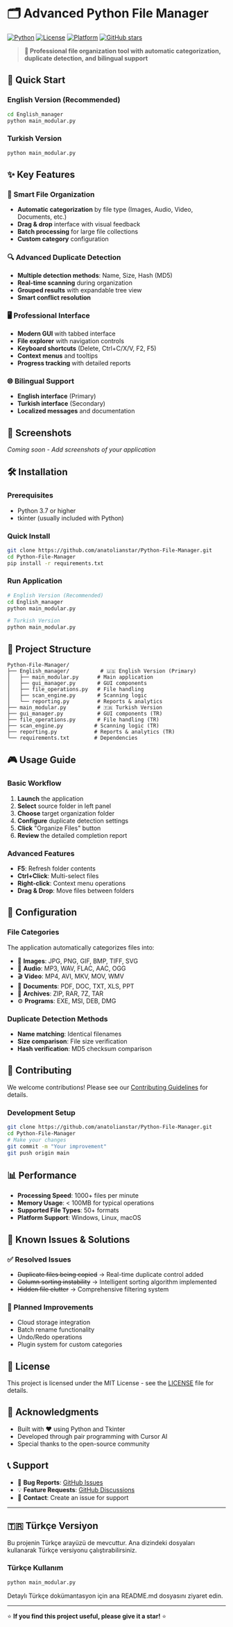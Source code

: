 # 🗂️ Advanced Python File Manager

[![Python](https://img.shields.io/badge/Python-3.7+-blue.svg)](https://python.org)
[![License](https://img.shields.io/badge/License-MIT-green.svg)](LICENSE)
[![Platform](https://img.shields.io/badge/Platform-Windows%20%7C%20Linux%20%7C%20macOS-lightgrey.svg)]()
[![GitHub stars](https://img.shields.io/github/stars/anatolianstar/Python-File-Manager.svg)](https://github.com/anatolianstar/Python-File-Manager/stargazers)

> **🌟 Professional file organization tool with automatic categorization, duplicate detection, and bilingual support**

## 🚀 Quick Start

### English Version (Recommended)
```bash
cd English_manager
python main_modular.py
```

### Turkish Version
```bash
python main_modular.py
```

## ✨ Key Features

### 🎯 Smart File Organization
- **Automatic categorization** by file type (Images, Audio, Video, Documents, etc.)
- **Drag & drop** interface with visual feedback
- **Batch processing** for large file collections
- **Custom category** configuration

### 🔍 Advanced Duplicate Detection
- **Multiple detection methods**: Name, Size, Hash (MD5)
- **Real-time scanning** during organization
- **Grouped results** with expandable tree view
- **Smart conflict resolution**

### 🖥️ Professional Interface
- **Modern GUI** with tabbed interface
- **File explorer** with navigation controls
- **Keyboard shortcuts** (Delete, Ctrl+C/X/V, F2, F5)
- **Context menus** and tooltips
- **Progress tracking** with detailed reports

### 🌐 Bilingual Support
- **English interface** (Primary)
- **Turkish interface** (Secondary)
- **Localized messages** and documentation

## 📸 Screenshots

*Coming soon - Add screenshots of your application*

## 🛠️ Installation

### Prerequisites
- Python 3.7 or higher
- tkinter (usually included with Python)

### Quick Install
```bash
git clone https://github.com/anatolianstar/Python-File-Manager.git
cd Python-File-Manager
pip install -r requirements.txt
```

### Run Application
```bash
# English Version (Recommended)
cd English_manager
python main_modular.py

# Turkish Version
python main_modular.py
```

## 📁 Project Structure

```
Python-File-Manager/
├── English_manager/          # 🇺🇸 English Version (Primary)
│   ├── main_modular.py      # Main application
│   ├── gui_manager.py       # GUI components
│   ├── file_operations.py   # File handling
│   ├── scan_engine.py       # Scanning logic
│   └── reporting.py         # Reports & analytics
├── main_modular.py          # 🇹🇷 Turkish Version
├── gui_manager.py           # GUI components (TR)
├── file_operations.py       # File handling (TR)
├── scan_engine.py          # Scanning logic (TR)
├── reporting.py            # Reports & analytics (TR)
└── requirements.txt        # Dependencies
```

## 🎮 Usage Guide

### Basic Workflow
1. **Launch** the application
2. **Select** source folder in left panel
3. **Choose** target organization folder
4. **Configure** duplicate detection settings
5. **Click** "Organize Files" button
6. **Review** the detailed completion report

### Advanced Features
- **F5**: Refresh folder contents
- **Ctrl+Click**: Multi-select files
- **Right-click**: Context menu operations
- **Drag & Drop**: Move files between folders

## 🔧 Configuration

### File Categories
The application automatically categorizes files into:
- 📸 **Images**: JPG, PNG, GIF, BMP, TIFF, SVG
- 🎵 **Audio**: MP3, WAV, FLAC, AAC, OGG
- 🎬 **Video**: MP4, AVI, MKV, MOV, WMV
- 📄 **Documents**: PDF, DOC, TXT, XLS, PPT
- 💾 **Archives**: ZIP, RAR, 7Z, TAR
- ⚙️ **Programs**: EXE, MSI, DEB, DMG

### Duplicate Detection Methods
- **Name matching**: Identical filenames
- **Size comparison**: File size verification
- **Hash verification**: MD5 checksum comparison

## 🤝 Contributing

We welcome contributions! Please see our [Contributing Guidelines](CONTRIBUTING.md) for details.

### Development Setup
```bash
git clone https://github.com/anatolianstar/Python-File-Manager.git
cd Python-File-Manager
# Make your changes
git commit -m "Your improvement"
git push origin main
```

## 📊 Performance

- **Processing Speed**: 1000+ files per minute
- **Memory Usage**: < 100MB for typical operations
- **Supported File Types**: 50+ formats
- **Platform Support**: Windows, Linux, macOS

## 🐛 Known Issues & Solutions

### ✅ Resolved Issues
- ~~Duplicate files being copied~~ → Real-time duplicate control added
- ~~Column sorting instability~~ → Intelligent sorting algorithm implemented
- ~~Hidden file clutter~~ → Comprehensive filtering system

### 🔄 Planned Improvements
- Cloud storage integration
- Batch rename functionality
- Undo/Redo operations
- Plugin system for custom categories

## 📝 License

This project is licensed under the MIT License - see the [LICENSE](LICENSE) file for details.

## 🙏 Acknowledgments

- Built with ❤️ using Python and Tkinter
- Developed through pair programming with Cursor AI
- Special thanks to the open-source community

## 📞 Support

- 🐛 **Bug Reports**: [GitHub Issues](https://github.com/anatolianstar/Python-File-Manager/issues)
- 💡 **Feature Requests**: [GitHub Discussions](https://github.com/anatolianstar/Python-File-Manager/discussions)
- 📧 **Contact**: Create an issue for support

---

## 🇹🇷 Türkçe Versiyon

Bu projenin Türkçe arayüzü de mevcuttur. Ana dizindeki dosyaları kullanarak Türkçe versiyonu çalıştırabilirsiniz.

### Türkçe Kullanım
```bash
python main_modular.py
```

Detaylı Türkçe dokümantasyon için ana README.md dosyasını ziyaret edin.

---

⭐ **If you find this project useful, please give it a star!** ⭐ 